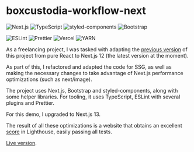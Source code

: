 # boxcustodia-workflow-next

![Next.js](https://img.shields.io/badge/Made_with-Next.js-000000?style=for-the-badge&logo=nextdotjs&labelColor=white&logoColor=000000)
![TypeScript](https://img.shields.io/badge/Made_with-typescript-3178C6?style=for-the-badge&logo=typescript&labelColor=white)
![styled-components](https://img.shields.io/badge/Made_with-styled--components-DB7093?style=for-the-badge&logo=styledcomponents&labelColor=white)
![Bootstrap](https://img.shields.io/badge/Made_with-Bootstrap-7952B3?style=for-the-badge&logo=bootstrap&labelColor=white)

![ESLint](https://img.shields.io/badge/Lint-ESLint-4B32C3?style=for-the-badge&logo=eslint&labelColor=white&logoColor=4B32C3)
![Prettier](https://img.shields.io/badge/code_style-Prettier-F7B93E?style=for-the-badge&logo=prettier&labelColor=white)
![Vercel](https://img.shields.io/badge/Hosted_on-Vercel-000000?style=for-the-badge&logo=vercel&labelColor=white&logoColor=000000)
![YARN](https://img.shields.io/badge/Uses-yarn-2C8EBB?style=for-the-badge&logo=yarn&labelColor=white)

As a freelancing project, I was tasked with adapting the [previous version](https://github.com/Aplietexe/boxcustodia-workflow) of this project from pure React to Next.js 12 (the latest version at the moment).

As part of this, I refactored and adapted the code for SSG, as well as making the necessary changes to take advantage of Next.js performance optimizations (such as next/image).

The project uses Next.js, Bootstrap and styled-components, along with some helper libraries. For tooling, it uses TypeScript, ESLint with several plugins and Prettier.

For this demo, I upgraded to Next.js 13.

The result of all these optimizations is a website that obtains an excellent [score](https://pagespeed.web.dev/report?url=https%3A%2F%2Fboxcustodia-workflow-next.vercel.app%2F&form_factor=mobile) in Lighthouse, easily passing all tests.

[Live version](https://boxcustodia-workflow-next.vercel.app).
